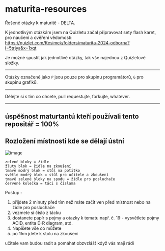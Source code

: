# maturita-resources
Řešené otázky k maturitě - DELTA. 

K jednotlivým otázkám jsem na Quizletu začal připravovat sety flash karet, pro naučení a ověření vědomostí:
https://quizlet.com/Kesimek/folders/maturita-2024-odborna?i=5trjya&x=1xqt

Je možné spustit jak jednotlivé otázky, tak vše najednou z Quizletové složky.

-----
Otázky označené jako `P` jsou pouze pro skupinu programátorů, `G` pro skupinu grafiků.

-----

Dělejte si s tím co chcete, pull requestujte, forkujte, whatever.

----- 
úspěšnost maturtantú kteří používali tento repositář  = 100%
-----

## Rozložení místnosti kde se dělají ústní
![image](https://github.com/Kesims/maturita-resources/assets/97666898/d7f8b25c-4cf6-49e5-a4f6-8fee26a2446d)
```
zelené bloky = židle
žluty blok = židle na zkoušení
tmavě modrý blok = stůl na potítko
světle modrý blok = stůl pro učitele a zkoušení
tmavě zelené bloky na spodu = židle pro posluchače
červené kolečka = táci s číslama
```
Postup :
1. přijdete 2 minuty před tím než máte začít ven před místnost nebo na židle pro posluchače
2. vezmete si číslo z tácku
3. dostanete papír s pojmy a otazky k tematu
např. č. 19 - vysvětlete pojmy ACID, entita E-R diagram, atd.
4. Napíšete vše co můžete
5. po 15m jdete k stolu na zkoušení

učitele vam budou radit a pomáhat obzvzlášť když vás mají rádi 
